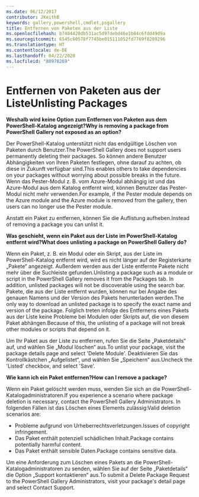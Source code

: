 ```yaml
---
ms.date: 06/12/2017
contributor: JKeithB
keywords: gallery,powershell,cmdlet,psgallery
title: Entfernen von Paketen aus der Liste
ms.openlocfilehash: b7404420db531ac5d97debd46e1b84c6fdd49d9a
ms.sourcegitcommit: 6545c60578f7745be015111052fd7769f8289296
ms.translationtype: HT
ms.contentlocale: de-DE
ms.lasthandoff: 04/22/2020
ms.locfileid: "80978269"
---
```

# <a name="unlisting-packages"></a><span data-ttu-id="c9ca1-103">Entfernen von Paketen aus der Liste</span><span class="sxs-lookup"><span data-stu-id="c9ca1-103">Unlisting Packages</span></span>

<span data-ttu-id="c9ca1-104">**Weshalb wird keine Option zum Entfernen von Paketen aus dem PowerShell-Katalog angezeigt?**</span><span class="sxs-lookup"><span data-stu-id="c9ca1-104">**Why is removing a package from PowerShell Gallery not exposed as an option?**</span></span>

<span data-ttu-id="c9ca1-105">Der PowerShell-Katalog unterstützt nicht das endgültige Löschen von Paketen durch Benutzer.</span><span class="sxs-lookup"><span data-stu-id="c9ca1-105">The PowerShell Gallery does not support users permanently deleting their packages.</span></span>
<span data-ttu-id="c9ca1-106">So können andere Benutzer Abhängigkeiten von Ihren Paketen festlegen, ohne darauf zu achten, ob diese in Zukunft verfügbar sind.</span><span class="sxs-lookup"><span data-stu-id="c9ca1-106">This enables others to take dependencies on your packages without worrying about possible breaks in the future.</span></span>
<span data-ttu-id="c9ca1-107">Wenn das Pester-Modul z. B. vom Azure-Modul abhängig ist und das Azure-Modul aus dem Katalog entfernt wird, können Benutzer das Pester-Modul nicht mehr verwenden.</span><span class="sxs-lookup"><span data-stu-id="c9ca1-107">For example, if the Pester module depends on the Azure module and the Azure module is removed from the gallery, then users can no longer use the Pester module.</span></span>

<span data-ttu-id="c9ca1-108">Anstatt ein Paket zu entfernen, können Sie die Auflistung aufheben.</span><span class="sxs-lookup"><span data-stu-id="c9ca1-108">Instead of removing a package you can unlist it.</span></span>

<span data-ttu-id="c9ca1-109">**Was geschieht, wenn ein Paket aus der Liste im PowerShell-Katalog entfernt wird?**</span><span class="sxs-lookup"><span data-stu-id="c9ca1-109">**What does unlisting a package on PowerShell Gallery do?**</span></span>

<span data-ttu-id="c9ca1-110">Wenn ein Paket, z. B. ein Modul oder ein Skript, aus der Liste im PowerShell-Katalog entfernt wird, wird es nicht länger auf der Registerkarte „Pakete“ angezeigt. Außerdem werden aus der Liste entfernte Pakete nicht mehr über die Suchleiste gefunden.</span><span class="sxs-lookup"><span data-stu-id="c9ca1-110">Unlisting a package such as a module or script in the PowerShell Gallery removes it from the Packages tab. In addition, unlisted packages will not be discoverable using the search bar.</span></span>
<span data-ttu-id="c9ca1-111">Pakete, die aus der Liste entfernt wurden, können nur bei Angabe des genauen Namens und der Version des Pakets herunterladen werden.</span><span class="sxs-lookup"><span data-stu-id="c9ca1-111">The only way to download an unlisted package is to specify the exact name and version of the package.</span></span>
<span data-ttu-id="c9ca1-112">Folglich treten infolge des Entfernens eines Pakets aus der Liste keine Probleme bei Modulen oder Skripts auf, die von diesem Paket abhängen.</span><span class="sxs-lookup"><span data-stu-id="c9ca1-112">Because of this, the unlisting of a package will not break other modules or scripts that depend on it.</span></span>

<span data-ttu-id="c9ca1-113">Um Ihr Paket aus der Liste zu entfernen, rufen Sie die Seite „Paketdetails“ auf, und wählen Sie „Modul löschen“ aus.</span><span class="sxs-lookup"><span data-stu-id="c9ca1-113">To unlist your package, visit the package details page and select 'Delete Module'.</span></span> <span data-ttu-id="c9ca1-114">Deaktivieren Sie das Kontrollkästchen „Aufgelistet“, und wählen Sie „Speichern“ aus.</span><span class="sxs-lookup"><span data-stu-id="c9ca1-114">Uncheck the 'Listed' checkbox, and select 'Save'.</span></span>

<span data-ttu-id="c9ca1-115">**Wie kann ich ein Paket entfernen?**</span><span class="sxs-lookup"><span data-stu-id="c9ca1-115">**How can I remove a package?**</span></span>

<span data-ttu-id="c9ca1-116">Wenn ein Paket gelöscht werden muss, wenden Sie sich an die PowerShell-Katalogadministratoren.</span><span class="sxs-lookup"><span data-stu-id="c9ca1-116">If you experience a scenario where package deletion is necessary, contact the PowerShell Gallery Administrators.</span></span>
<span data-ttu-id="c9ca1-117">In folgenden Fällen ist das Löschen eines Elements zulässig:</span><span class="sxs-lookup"><span data-stu-id="c9ca1-117">Valid deletion scenarios are:</span></span>
- <span data-ttu-id="c9ca1-118">Probleme aufgrund von Urheberrechtsverletzungen.</span><span class="sxs-lookup"><span data-stu-id="c9ca1-118">Issues of copyright infringement.</span></span>
- <span data-ttu-id="c9ca1-119">Das Paket enthält potenziell schädlichen Inhalt.</span><span class="sxs-lookup"><span data-stu-id="c9ca1-119">Package contains potentially harmful content.</span></span>
- <span data-ttu-id="c9ca1-120">Das Paket enthält sensible Daten.</span><span class="sxs-lookup"><span data-stu-id="c9ca1-120">Package contains sensitive data.</span></span>

<span data-ttu-id="c9ca1-121">Um eine Anforderung zum Löschen eines Pakets an die PowerShell-Katalogadministratoren zu senden, wählen Sie auf der Seite „Paketdetails“ die Option „Support kontaktieren“ aus.</span><span class="sxs-lookup"><span data-stu-id="c9ca1-121">To submit a Delete Package Request to the PowerShell Gallery Administrators, visit your package's detail page and select Contact Support.</span></span>
